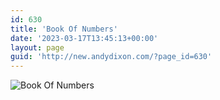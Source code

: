 ```yaml
---
id: 630
title: 'Book Of Numbers'
date: '2023-03-17T13:45:13+00:00'
layout: page
guid: 'http://new.andydixon.com/?page_id=630'
---
```


![Book Of Numbers](https://i0.wp.com/assets.g8x2.ldn.idrivee2-23.com/posters/Book%20Of%20Numbers%2001.jpg?w=1200&ssl=1 "Book Of Numbers")